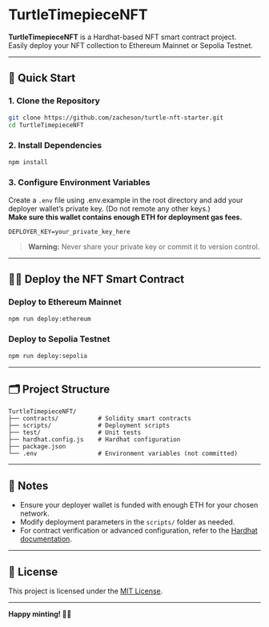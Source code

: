 # TurtleTimepieceNFT

**TurtleTimepieceNFT** is a Hardhat-based NFT smart contract project.  
Easily deploy your NFT collection to Ethereum Mainnet or Sepolia Testnet.

---

## 🚀 Quick Start

### 1. Clone the Repository

```bash
git clone https://github.com/zacheson/turtle-nft-starter.git
cd TurtleTimepieceNFT
```

### 2. Install Dependencies

```bash
npm install
```

### 3. Configure Environment Variables

Create a `.env` file using .env.example in the root directory and add your deployer wallet’s private key. (Do not remote any other keys.)  
**Make sure this wallet contains enough ETH for deployment gas fees.**

```env
DEPLOYER_KEY=your_private_key_here
```

> **Warning:** Never share your private key or commit it to version control.

---

## 🧑‍💻 Deploy the NFT Smart Contract

### Deploy to Ethereum Mainnet

```bash
npm run deploy:ethereum
```

### Deploy to Sepolia Testnet

```bash
npm run deploy:sepolia
```

---

## 🗂️ Project Structure

```
TurtleTimepieceNFT/
├── contracts/           # Solidity smart contracts
├── scripts/             # Deployment scripts
├── test/                # Unit tests
├── hardhat.config.js    # Hardhat configuration
├── package.json
└── .env                 # Environment variables (not committed)
```

---

## 📝 Notes

- Ensure your deployer wallet is funded with enough ETH for your chosen network.
- Modify deployment parameters in the `scripts/` folder as needed.
- For contract verification or advanced configuration, refer to the [Hardhat documentation](https://hardhat.org/getting-started/).

---

## 📄 License

This project is licensed under the [MIT License](LICENSE).

---

**Happy minting! 🐢⏰**
